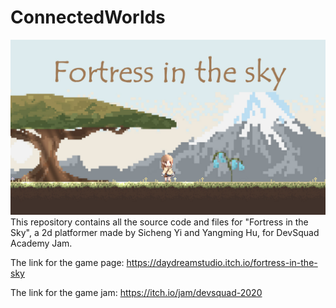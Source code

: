 # ConnectedWorlds
![screenshot of the game](/screenshot.jpg?raw=true)
This repository contains all the source code and files for "Fortress in the Sky", a 2d platformer made by Sicheng Yi and Yangming Hu, for DevSquad Academy Jam.

The link for the game page: https://daydreamstudio.itch.io/fortress-in-the-sky

The link for the game jam: https://itch.io/jam/devsquad-2020
